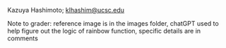 Kazuya Hashimoto; klhashim@ucsc.edu

Note to grader: reference image is in the images folder, chatGPT used to help figure out the logic of rainbow function, specific details are in comments